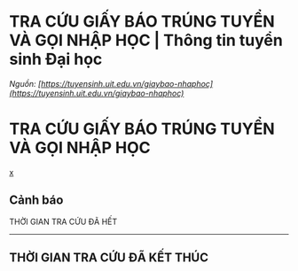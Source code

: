 # TRA CỨU GIẤY BÁO TRÚNG TUYỂN VÀ GỌI NHẬP HỌC | Thông tin tuyển sinh Đại học

_Nguồn: [https://tuyensinh.uit.edu.vn/giaybao-nhaphoc](https://tuyensinh.uit.edu.vn/giaybao-nhaphoc)_

# TRA CỨU GIẤY BÁO TRÚNG TUYỂN VÀ GỌI NHẬP HỌC

[x](#)

## Cảnh báo

THỜI GIAN TRA CỨU ĐÃ HẾT

---

## **THỜI GIAN TRA CỨU ĐÃ KẾT THÚC**